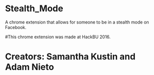 # Stealth_Mode
A chrome extension that allows for someone to be in a stealth mode on Facebook.

#This chrome extension was made at HackBU 2016. 

# Creators: Samantha Kustin and Adam Nieto 
